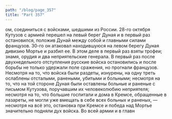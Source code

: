 ```yaml
---
path: "/blog/page_357"
title: "Part 357"
---
```


ом, соединиться с войсками, шедшими из России.
28-го октября Кутузов с армией перешел на левый берег Дуная и в первый раз остановился, положив Дунай между собой и главными силами французов. 30-го он атаковал находившуюся на левом берегу Дуная дивизию Мортье и разбил ее. В этом деле в первый раз взяты трофеи; знамя, орудия и два неприятельские генерала. В первый раз после двухнедельного отступления русские войска остановились и после борьбы не только удержали поле сражения, но прогнали французов. Несмотря на то, что войска были раздеты, изнурены, на одну треть ослаблены отсталыми, ранеными, убитыми и больными; несмотря на то, что на той стороне Дуная были оставлены больные и раненые с письмом Кутузова, поручавшим их человеколюбию неприятеля; несмотря на то, что большие госпитали и дома в Кремсе, обращенные в лазареты, не могли уже вмещать в себе всех больных и раненых, — несмотря на всё это, остановка при Кремсе и победа над Мортье значительно подняли дух войска. Во всей армии и в главн

